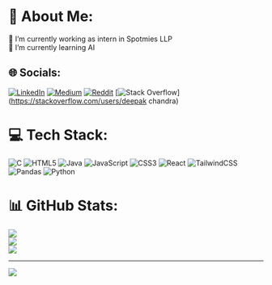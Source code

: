 # 💫 About Me:
🔭 I’m currently working as intern in Spotmies LLP<br>🌱 I’m currently learning AI


## 🌐 Socials:
[![LinkedIn](https://img.shields.io/badge/LinkedIn-%230077B5.svg?logo=linkedin&logoColor=white)](https://linkedin.com/in/https://www.linkedin.com/in/deepak-chandra-b14861276/) [![Medium](https://img.shields.io/badge/Medium-12100E?logo=medium&logoColor=white)](https://medium.com/@nagireddydeepakchandra) [![Reddit](https://img.shields.io/badge/Reddit-%23FF4500.svg?logo=Reddit&logoColor=white)](https://reddit.com/user/deepakk200) [![Stack Overflow](https://img.shields.io/badge/-Stackoverflow-FE7A16?logo=stack-overflow&logoColor=white)](https://stackoverflow.com/users/deepak chandra) 

# 💻 Tech Stack:
![C](https://img.shields.io/badge/c-%2300599C.svg?style=flat-square&logo=c&logoColor=white) ![HTML5](https://img.shields.io/badge/html5-%23E34F26.svg?style=flat-square&logo=html5&logoColor=white) ![Java](https://img.shields.io/badge/java-%23ED8B00.svg?style=flat-square&logo=openjdk&logoColor=white) ![JavaScript](https://img.shields.io/badge/javascript-%23323330.svg?style=flat-square&logo=javascript&logoColor=%23F7DF1E) ![CSS3](https://img.shields.io/badge/css3-%231572B6.svg?style=flat-square&logo=css3&logoColor=white) ![React](https://img.shields.io/badge/react-%2320232a.svg?style=flat-square&logo=react&logoColor=%2361DAFB) ![TailwindCSS](https://img.shields.io/badge/tailwindcss-%2338B2AC.svg?style=flat-square&logo=tailwind-css&logoColor=white) ![Pandas](https://img.shields.io/badge/pandas-%23150458.svg?style=flat-square&logo=pandas&logoColor=white) ![Python](https://img.shields.io/badge/python-3670A0?style=flat-square&logo=python&logoColor=ffdd54)
# 📊 GitHub Stats:
![](https://github-readme-stats.vercel.app/api?username=deepakk200&theme=dark&hide_border=false&include_all_commits=false&count_private=false)<br/>
![](https://github-readme-streak-stats.herokuapp.com/?user=deepakk200&theme=dark&hide_border=false)<br/>
![](https://github-readme-stats.vercel.app/api/top-langs/?username=deepakk200&theme=dark&hide_border=false&include_all_commits=false&count_private=false&layout=compact)

---
[![](https://visitcount.itsvg.in/api?id=deepakk200&icon=0&color=0)](https://visitcount.itsvg.in)
